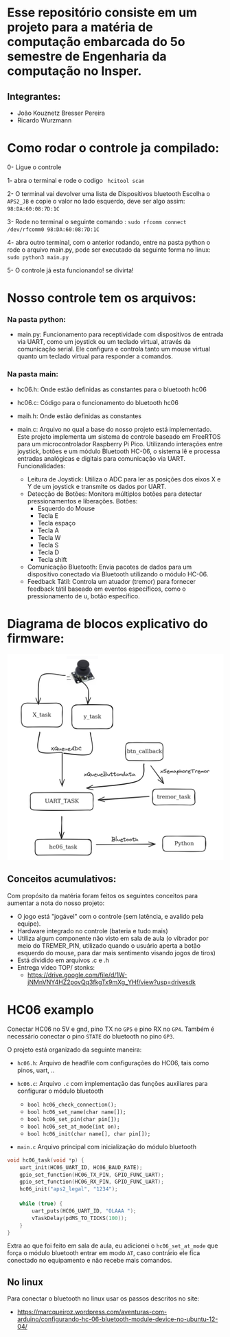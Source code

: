 # Esse repositório consiste em um projeto para a matéria de computação embarcada do 5o semestre de Engenharia da computação no Insper.

## Integrantes:
- João Kouznetz Bresser Pereira
- Ricardo Wurzmann

# Como rodar o controle ja compilado:
0- Ligue o controle

1- abra o terminal e rode o codigo ` hcitool scan`

2- O terminal vai devolver uma lista de Disposítivos bluetooth Escolha o `APS2_JB` e copie o valor no lado esquerdo, deve ser algo assim: `98:DA:60:08:7D:1C`

3- Rode no terminal o seguinte comando : `sudo rfcomm connect /dev/rfcomm0 98:DA:60:08:7D:1C`

4- abra outro terminal, com o anterior rodando, entre na pasta python o rode o arquivo main.py, pode ser executado da seguinte forma no linux: ` sudo python3 main.py`

5- O controle já esta funcionando! se divirta!

# Nosso controle tem os arquivos:

### Na pasta python:
- main.py:
    Funcionamento para receptividade com dispositivos de entrada via UART, como um joystick ou um teclado virtual, através da comunicação serial. Ele configura e controla tanto um mouse virtual quanto um teclado virtual para responder a comandos.

### Na pasta main:
- hc06.h:
    Onde estão definidas as constantes para o bluetooth hc06

- hc06.c:
    Código para o funcionamento do bluetooth hc06

- maih.h:
    Onde estão definidas as constantes

- main.c:
    Arquivo no qual a base do nosso projeto está implementado.
    Este projeto implementa um sistema de controle baseado em FreeRTOS para um microcontrolador Raspberry Pi Pico. Utilizando interações entre joystick, botões e um módulo Bluetooth HC-06, o sistema lê e processa entradas analógicas e digitais para comunicação via UART.
    Funcionalidades:

    - Leitura de Joystick: Utiliza o ADC para ler as posições dos eixos X e Y de um joystick e transmite os dados por UART.
    - Detecção de Botões: Monitora múltiplos botões para detectar pressionamentos e liberações. Botões:
        - Esquerdo do Mouse
        - Tecla E
        - Tecla espaço
        - Tecla A
        - Tecla W
        - Tecla S
        - Tecla D
        - Tecla shift
    - Comunicação Bluetooth: Envia pacotes de dados para um dispositivo conectado via Bluetooth utilizando o módulo HC-06.
    - Feedback Tátil: Controla um atuador (tremor) para fornecer feedback tátil baseado em eventos específicos, como o pressionamento de u, botão específico.

# Diagrama de blocos explicativo do firmware:

![alt text](image.png)

## Conceitos acumulativos:
Com propósito da matéria foram feitos os seguintes conceitos para aumentar a nota do nosso projeto:
- O jogo está "jogável" com o controle (sem latência, e avalido pela equipe).
- Hardware integrado no controle (bateria e tudo mais)
- Utiliza algum componente não visto em sala de aula (o vibrador por meio do TREMER_PIN, utilizado quando o usuário aperta a botão esquerdo do mouse, para dar mais sentimento visando jogos de tiros)
- Está dividido em arquivos .c e .h
- Entrega vídeo TOP/ stonks:
    - https://drive.google.com/file/d/1W-jNMnVNY4HZ2povQq3fkgTx9mXg_YHf/view?usp=drivesdk
    



# HC06 examplo

Conectar HC06 no 5V e gnd, pino TX no `GP5` e pino RX no `GP4`. Também é necessário conectar o pino `STATE` do bluetooth no pino `GP3`.

O projeto está organizado da seguinte maneira:

- `hc06.h`: Arquivo de headfile com configurações do HC06, tais como pinos, uart, ..
- `hc06.c`: Arquivo `.c` com implementação das funções auxiliares para configurar o módulo bluetooth
    - `bool hc06_check_connection();`
    - `bool hc06_set_name(char name[]);`
    - `bool hc06_set_pin(char pin[]);`
    - `bool hc06_set_at_mode(int on);`
    - `bool hc06_init(char name[], char pin[]);`

- `main.c` Arquivo principal com inicialização do módulo bluetooth

```c
void hc06_task(void *p) {
    uart_init(HC06_UART_ID, HC06_BAUD_RATE);
    gpio_set_function(HC06_TX_PIN, GPIO_FUNC_UART);
    gpio_set_function(HC06_RX_PIN, GPIO_FUNC_UART);
    hc06_init("aps2_legal", "1234");

    while (true) {
        uart_puts(HC06_UART_ID, "OLAAA ");
        vTaskDelay(pdMS_TO_TICKS(100));
    }
}
```

Extra ao que foi feito em sala de aula, eu adicionei o `hc06_set_at_mode` que força o módulo bluetooth entrar em modo `AT`, caso contrário ele fica 
conectado no equipamento e não recebe mais comandos.

## No linux

Para conectar o bluetooth no linux usar os passos descritos no site:

- https://marcqueiroz.wordpress.com/aventuras-com-arduino/configurando-hc-06-bluetooth-module-device-no-ubuntu-12-04/
